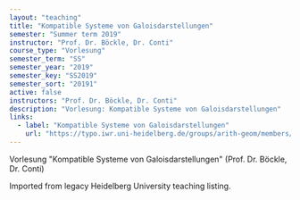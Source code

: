 ```yaml
---
layout: "teaching"
title: "Kompatible Systeme von Galoisdarstellungen"
semester: "Summer term 2019"
instructor: "Prof. Dr. Böckle, Dr. Conti"
course_type: "Vorlesung"
semester_term: "SS"
semester_year: "2019"
semester_key: "SS2019"
semester_sort: "20191"
active: false
instructors: "Prof. Dr. Böckle, Dr. Conti"
description: "Vorlesung: Kompatible Systeme von Galoisdarstellungen"
links:
  - label: "Kompatible Systeme von Galoisdarstellungen"
    url: "https://typo.iwr.uni-heidelberg.de/groups/arith-geom/members/gebhard-boeckle/kompatible-systeme-von-galoisdarstellungen.html"
---
```


Vorlesung "Kompatible Systeme von Galoisdarstellungen" (Prof. Dr. Böckle, Dr. Conti)

Imported from legacy Heidelberg University teaching listing.